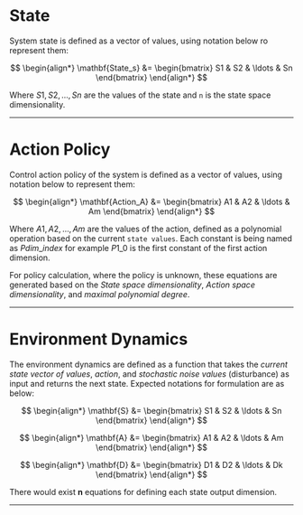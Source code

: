 # State

System state is defined as a vector of values, using notation below ro represent them:

$$
\begin{align*}
\mathbf{State_s} &= \begin{bmatrix} S1 & S2 & \ldots & Sn \end{bmatrix}
\end{align*}
$$

Where $S1, S2, \ldots, Sn$ are the values of the state and `n` is the state space dimensionality.

---

# Action Policy

Control action policy of the system is defined as a vector of values, using notation below to represent them:

$$
\begin{align*}
\mathbf{Action_A} &= \begin{bmatrix} A1 & A2 & \ldots & Am \end{bmatrix}
\end{align*}
$$

Where $A1, A2, \ldots, Am$ are the values of the action, defined as a polynomial operation based on the current `state values`.
Each constant is being named as $P{dim}\_{index}$ for example $P1\_0$ is the first constant of the first action dimension.

For policy calculation, where the policy is unknown, these equations are generated based on the 
_State space dimensionality_, _Action space dimensionality_, and _maximal polynomial degree_.

---

# Environment Dynamics

The environment dynamics are defined as a function that takes 
the _current state vector of values_,
_action_, and _stochastic noise values_ (disturbance)
as input and returns the next state. Expected notations for formulation are as below:

$$
\begin{align*}
\mathbf{S} &= \begin{bmatrix} S1 & S2 & \ldots & Sn \end{bmatrix}
\end{align*}
$$

$$
\begin{align*}
\mathbf{A} &= \begin{bmatrix} A1 & A2 & \ldots & Am \end{bmatrix}
\end{align*}
$$

$$
\begin{align*}
\mathbf{D} &= \begin{bmatrix} D1 & D2 & \ldots & Dk \end{bmatrix}
\end{align*}
$$

There would exist **n** equations for defining each state output dimension.

---

